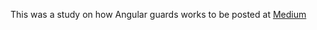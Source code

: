This was a study on how Angular guards works to be posted at [Medium](https://medium.com/@filipejohansson/how-to-protect-your-routes-in-angular-795c888cc21e)
